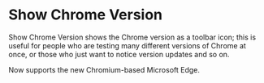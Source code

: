 # Show Chrome Version
Show Chrome Version shows the Chrome version as a toolbar icon; this is useful for people who are testing many different versions of Chrome at once, or
those who just want to notice version updates and so on.

Now supports the new Chromium-based Microsoft Edge.
